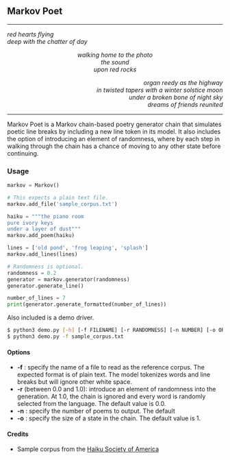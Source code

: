 ## Markov Poet
-----------

<p align="left"><em>
red hearts flying<br />
deep with the chatter of day
</em></p>


<p align="center"><em>
walking home to the photo<br />
the sound<br />
upon red rocks
</em></p>


<p align="right"><em>organ reedy as the highway<br />
in twisted tapers with a winter solstice moon<br />
under a broken bone of night sky<br />
dreams of friends reunited
</em></p>

-----

Markov Poet is a Markov chain-based poetry generator chain that simulates poetic line breaks by including a new line token in its model. It also includes the option of introducing an element of randomness, where by each step in walking through the chain has a chance of moving to any other state before continuing.


### Usage

```python
markov = Markov()

# This expects a plain text file.
markov.add_file('sample_corpus.txt')

haiku = """the piano room
pure ivory keys
under a layer of dust"""
markov.add_poem(haiku)

lines = ['old pond', 'frog leaping', 'splash']
markov.add_lines(lines)

# Randomness is optional.
randomness = 0.2
generator = markov.generator(randomness)
generator.generate_line()

number_of_lines = 7
print(generator.generate_formatted(number_of_lines))
```

Also included is a demo driver.

```bash
$ python3 demo.py [-h] [-f FILENAME] [-r RANDOMNESS] [-n NUMBER] [-o ORDER]
$ python3 demo.py -f sample_corpus.txt
```

#### Options
- **-f** <filename>: specify the name of a file to read as the reference corpus. The expected format is of plain text. The model tokenizes words and line breaks but will ignore other white space.
- **-r** <randomness> (between 0.0 and 1.0): introduce an element of randomness into the generation. At 1.0, the chain is ignored and every word is randomly selected from the language. The default value is 0.0.
- **-n** <number>: specify the number of poems to output. The default 
- **-o** <order>: specify the size of a state in the chain. The default value is 1.

#### Credits
- Sample corpus from the [Haiku Society of America](http://www.hsa-haiku.org/frogpond/museumawardscollection.html)